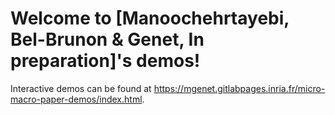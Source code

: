 # Welcome to [Manoochehrtayebi, Bel-Brunon & Genet, In preparation]'s demos!

Interactive demos can be found at https://mgenet.gitlabpages.inria.fr/micro-macro-paper-demos/index.html.
